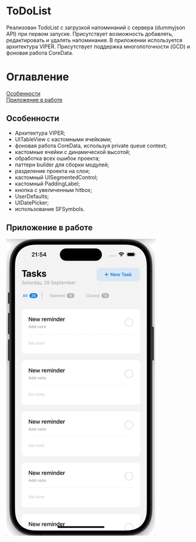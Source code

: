 # ToDoList
Реализован TodoList с загрузкой напоминаний с сервера (dummyjson API) при первом запуске. Присутствует возможность добавлять, редактировать и удалять напоминания. В приложении используется архитектура VIPER. Присутствует поддержка многопоточности (GCD) и фоновая работа CoreData. 

# Оглавление
[Особенности](#features)  
[Приложение в работе](#workingApp)

<a name="features"></a>
## Особенности
* Архитектура VIPER;
* UITableView с кастомными ячейками;
* фоновая работа CoreData, используя private queue context;
* кастомные ячейки с динамической высотой;
* обработка всех ошибок проекта;
* паттерн builder для сборки модулей;
* разделение проекта на слои;
* кастомный UISegmentedControl;
* кастомный PaddingLabel;
* кнопка с увеличенным hitbox;
* UserDefaults;
* UIDatePicker;
* использование SFSymbols.

<a name="workingApp"></a>
## Приложение в работе
<span> <img src="https://github.com/VladislavGolovachev/ToDoList/blob/main/ToDoListWorking.gif" alt="drawing" width="400">
